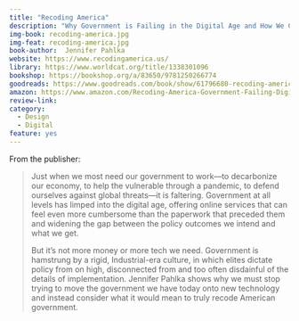 ```yaml
---
title: "Recoding America"
description: "Why Government is Failing in the Digital Age and How We Can Do Better"
img-book: recoding-america.jpg
img-feat: recoding-america.jpg
book-author:  Jennifer Pahlka
website: https://www.recodingamerica.us/
library: https://www.worldcat.org/title/1338301096
bookshop: https://bookshop.org/a/83650/9781250266774
goodreads: https://www.goodreads.com/book/show/61796680-recoding-america
amazon: https://www.amazon.com/Recoding-America-Government-Failing-Digital/dp/1250266777/ref=sr_1_1?crid=3VAUGD1DFXLDF&keywords=recoding+america+jennifer+pahlka&qid=1694815296&sprefix=recodin%2Caps%2C208&sr=8-1
review-link: 
category:
  - Design
  - Digital
feature: yes
---
```


From the publisher:

> Just when we most need our government to work—to decarbonize our economy, to help the vulnerable through a pandemic, to defend ourselves against global threats—it is faltering. Government at all levels has limped into the digital age, offering online services that can feel even more cumbersome than the paperwork that preceded them and widening the gap between the policy outcomes we intend and what we get.
> 
> But it’s not more money or more tech we need. Government is hamstrung by a rigid, Industrial-era culture, in which elites dictate policy from on high, disconnected from and too often disdainful of the details of implementation. Jennifer Pahlka shows why we must stop trying to move the government we have today onto new technology and instead consider what it would mean to truly recode American government.
